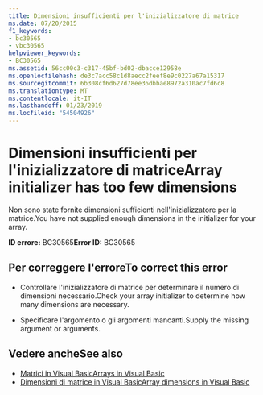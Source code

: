 ```yaml
---
title: Dimensioni insufficienti per l'inizializzatore di matrice
ms.date: 07/20/2015
f1_keywords:
- bc30565
- vbc30565
helpviewer_keywords:
- BC30565
ms.assetid: 56cc00c3-c317-45bf-bd02-dbacce12958e
ms.openlocfilehash: de3c7acc58c1d8aecc2feef8e9c0227a67a15317
ms.sourcegitcommit: 6b308cf6d627d78ee36dbbae8972a310ac7fd6c8
ms.translationtype: MT
ms.contentlocale: it-IT
ms.lasthandoff: 01/23/2019
ms.locfileid: "54504926"
---
```

# <a name="array-initializer-has-too-few-dimensions"></a><span data-ttu-id="c43bb-102">Dimensioni insufficienti per l'inizializzatore di matrice</span><span class="sxs-lookup"><span data-stu-id="c43bb-102">Array initializer has too few dimensions</span></span>
<span data-ttu-id="c43bb-103">Non sono state fornite dimensioni sufficienti nell'inizializzatore per la matrice.</span><span class="sxs-lookup"><span data-stu-id="c43bb-103">You have not supplied enough dimensions in the initializer for your array.</span></span>  
  
 <span data-ttu-id="c43bb-104">**ID errore:** BC30565</span><span class="sxs-lookup"><span data-stu-id="c43bb-104">**Error ID:** BC30565</span></span>  
  
## <a name="to-correct-this-error"></a><span data-ttu-id="c43bb-105">Per correggere l'errore</span><span class="sxs-lookup"><span data-stu-id="c43bb-105">To correct this error</span></span>  
  
-   <span data-ttu-id="c43bb-106">Controllare l'inizializzatore di matrice per determinare il numero di dimensioni necessario.</span><span class="sxs-lookup"><span data-stu-id="c43bb-106">Check your array initializer to determine how many dimensions are necessary.</span></span>  
  
-   <span data-ttu-id="c43bb-107">Specificare l'argomento o gli argomenti mancanti.</span><span class="sxs-lookup"><span data-stu-id="c43bb-107">Supply the missing argument or arguments.</span></span>  
  
## <a name="see-also"></a><span data-ttu-id="c43bb-108">Vedere anche</span><span class="sxs-lookup"><span data-stu-id="c43bb-108">See also</span></span>
- [<span data-ttu-id="c43bb-109">Matrici in Visual Basic</span><span class="sxs-lookup"><span data-stu-id="c43bb-109">Arrays in Visual Basic</span></span>](~/docs/visual-basic/programming-guide/language-features/arrays/index.md)
- [<span data-ttu-id="c43bb-110">Dimensioni di matrice in Visual Basic</span><span class="sxs-lookup"><span data-stu-id="c43bb-110">Array dimensions in Visual Basic</span></span>](~/docs/visual-basic/programming-guide/language-features/arrays/array-dimensions.md)
